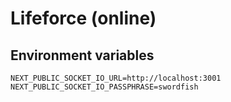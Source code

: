 # Lifeforce (online)

## Environment variables

```
NEXT_PUBLIC_SOCKET_IO_URL=http://localhost:3001
NEXT_PUBLIC_SOCKET_IO_PASSPHRASE=swordfish
```
